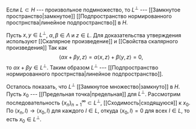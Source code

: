 Если $L\subset H$ --- произвольное подмножество, то $L^\perp$ --- [[Замкнутое пространство|замкнутое]] [[Подпространство нормированного прострнства|линейное подпространство]] в $H$.

Пусть $x,y\in L^\perp$, $\alpha, \beta\in\Lambda$ и $z\in L$. 
Для доказательства утверждения используют [[Скалярное произведение]] и [[Свойства скалярного произведения]]
Так как $$\left\langle \alpha x +\beta y, z\right\rangle  = \alpha\left\langle x, z\right\rangle +\beta\left\langle y, z\right\rangle =0,$$ то $\alpha x +\beta y \in L^\perp$. 
Таким образом $L^\perp$ --- [[Подпространство нормированного прострнства|линейное подпространство]].

Осталось показать, что $L^\perp$ [[Замкнутое множество|замкнуто]] в $H$. 
Пусть $x_0$ --- [[Предельная точка|предельная]] для $L^\perp$. 
Рассмотрим последовательность $\{x_n\}_{n=1}^\infty\subset L^\perp$, [[Сходимость|сходящуюся]] к $x_0$. По $\left\langle x_n, l\right\rangle \to\left\langle x_0, l\right\rangle$ для каждого $l\in L$, откуда $\left\langle x_0, l\right\rangle  = 0$ для всех $l\in L$, то есть $x_0\in L^\perp$.